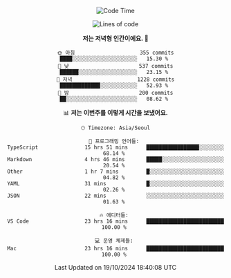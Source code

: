 <div align='center'>
 
<!--START_SECTION:waka-->
![Code Time](http://img.shields.io/badge/Code%20Time-3%2C894%20hrs%2052%20mins-blue)

![Lines of code](https://img.shields.io/badge/%EC%A0%80%EB%8A%94%20%EC%97%AC%ED%83%9C%EA%B9%8C%EC%A7%80%20-1.4%20million%20%EC%A4%84%EC%9D%98%20%EC%BD%94%EB%93%9C%EB%A5%BC%20%EC%9E%91%EC%84%B1%ED%96%88%EC%96%B4%EC%9A%94.-blue)

**저는 저녁형 인간이에요. 🦉** 

```text
🌞 아침                     355 commits         ████░░░░░░░░░░░░░░░░░░░░░   15.30 % 
🌆 낮　                     537 commits         ██████░░░░░░░░░░░░░░░░░░░   23.15 % 
🌃 저녁                     1228 commits        █████████████░░░░░░░░░░░░   52.93 % 
🌙 밤　                     200 commits         ██░░░░░░░░░░░░░░░░░░░░░░░   08.62 % 
```


📊 **저는 이번주를 이렇게 시간을 보냈어요.** 

```text
🕑︎ Timezone: Asia/Seoul

💬 프로그래밍 언어들: 
TypeScript               15 hrs 51 mins      █████████████████░░░░░░░░   68.14 % 
Markdown                 4 hrs 46 mins       █████░░░░░░░░░░░░░░░░░░░░   20.54 % 
Other                    1 hr 7 mins         █░░░░░░░░░░░░░░░░░░░░░░░░   04.82 % 
YAML                     31 mins             █░░░░░░░░░░░░░░░░░░░░░░░░   02.26 % 
JSON                     22 mins             ░░░░░░░░░░░░░░░░░░░░░░░░░   01.63 % 

🔥 에디터들: 
VS Code                  23 hrs 16 mins      █████████████████████████   100.00 % 

💻 운영 체제들: 
Mac                      23 hrs 16 mins      █████████████████████████   100.00 % 
```


 Last Updated on 19/10/2024 18:40:08 UTC
<!--END_SECTION:waka-->
 </div>
<!---
Emewjin/Emewjin is a ✨ special ✨ repository because its `README.md` (this file) appears on your GitHub profile.
You can click the Preview link to take a look at your changes.
--->
